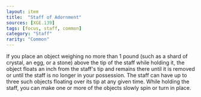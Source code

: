 ```yaml
---
layout: item
title:  "Staff of Adornment"
sources: [XGE.139]
tags: [focus, staff, common]
category: "Staff"
rarity: "Common"
---
```


If you place an object weighing no more than 1 pound (such as a shard of crystal, an egg, or a stone) above the tip of the staff while holding it, the object floats an inch from the staff's tip and remains there until it is removed or until the staff is no longer in your possession. The staff can have up to three such objects floating over its tip at any given time. While holding the staff, you can make one or more of the objects slowly spin or turn in place.